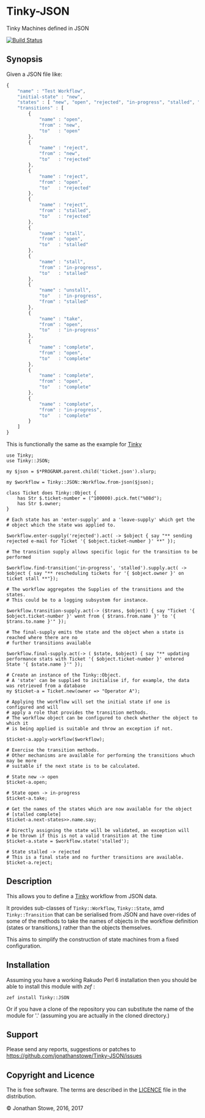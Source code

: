 # Tinky-JSON

Tinky Machines defined in JSON

[![Build Status](https://travis-ci.org/jonathanstowe/Tinky-JSON.svg?branch=master)](https://travis-ci.org/jonathanstowe/Tinky-JSON)

## Synopsis

Given a JSON file like:

```javascript
{
    "name" : "Test Workflow",
    "initial-state" : "new",
    "states" : [ "new", "open", "rejected", "in-progress", "stalled", "complete" ],
    "transitions" : [
        {
            "name" : "open",
            "from" : "new",
            "to"   : "open"
        },
        {
            "name" : "reject",
            "from" : "new",
            "to"   : "rejected"
        },
        {
            "name" : "reject",
            "from" : "open",
            "to"   : "rejected"
        },
        {
            "name" : "reject",
            "from" : "stalled",
            "to"   : "rejected"
        },
        {
            "name" : "stall",
            "from" : "open",
            "to"   : "stalled"
        },
        {
            "name" : "stall",
            "from" : "in-progress",
            "to"   : "stalled"
        },
        {
            "name" : "unstall",
            "to"   : "in-progress",
            "from" : "stalled"
        },
        {
            "name" : "take",
            "from" : "open",
            "to"   : "in-progress"
        },
        {
            "name" : "complete",
            "from" : "open",
            "to"   : "complete"
        },
        {
            "name" : "complete",
            "from" : "open",
            "to"   : "complete"
        },
        {
            "name" : "complete",
            "from" : "in-progress",
            "to"   : "complete"
        }
    ]
}
```

This is functionally the same as the example for [Tinky](https://github.com/jonathanstowe/Tinky)


```perl6
use Tinky;
use Tinky::JSON;

my $json = $*PROGRAM.parent.child('ticket.json').slurp;

my $workflow = Tinky::JSON::Workflow.from-json($json);

class Ticket does Tinky::Object {
    has Str $.ticket-number = (^100000).pick.fmt("%08d");
    has Str $.owner;
}

# Each state has an 'enter-supply' and a 'leave-supply' which get the
# object which the state was applied to.

$workflow.enter-supply('rejected').act( -> $object { say "** sending rejected e-mail for Ticket '{ $object.ticket-number }' **" });

# The transition supply allows specific logic for the transition to be performed

$workflow.find-transition('in-progress', 'stalled').supply.act( -> $object { say "** rescheduling tickets for '{ $object.owner }' on ticket stall **"});

# The workflow aggregates the Supplies of the transitions and the states.
# This could be to a logging subsystem for instance. 

$workflow.transition-supply.act(-> ($trans, $object) { say "Ticket '{ $object.ticket-number }' went from { $trans.from.name }' to '{ $trans.to.name }'" });

# The final-supply emits the state and the object when a state is reached where there are no
# further transitions available

$workflow.final-supply.act(-> ( $state, $object) { say "** updating performance stats with Ticket '{ $object.ticket-number }' entered State '{ $state.name }'" });

# Create an instance of the Tinky::Object.
# A 'state' can be supplied to initialise if, for example, the data was retrieved from a database
my $ticket-a = Ticket.new(owner => "Operator A");

# Applying the workflow will set the initial state if one is configured and will
# apply a role that provides the transition methods.
# The workflow object can be configured to check whether the object to which it
# is being applied is suitable and throw an exception if not.

$ticket-a.apply-workflow($workflow);

# Exercise the transition methods.
# Other mechanisms are available for performing the transitions whuch may be more
# suitable if the next state is to be calculated.

# State new -> open
$ticket-a.open;

# State open -> in-progress
$ticket-a.take;

# Get the names of the states which are now available for the object
# [stalled complete]
$ticket-a.next-states>>.name.say;

# Directly assigning the state will be validated, an exception will
# be thrown if this is not a valid transition at the time
$ticket-a.state = $workflow.state('stalled');

# State stalled -> rejected
# This is a final state and no further transitions are available.
$ticket-a.reject;
```


## Description

This allows you to define a [Tinky](https://github.com/jonathanstowe/Tinky) workflow from JSON data.

It provides sub-classes of ```Tinky::Workflow```, ```Tinky::State```, amd ```Tinky::Transition```
that can be serialised from JSON and have over-rides of some of the methods to take the names
of objects in the workflow definition (states or transitions,) rather than the objects themselves.

This aims to simplify the construction of state machines from a fixed configuration.

## Installation

Assuming you have a working Rakudo Perl 6 installation then you
should be able to install this module with *zef* :

	zef install Tinky::JSON

Or if you have a clone of the repository you can substitute the
name of the module for '.' (assuming you are actually in the 
cloned directory.)

## Support

Please send any reports, suggestions or patches to https://github.com/jonathanstowe/Tinky-JSON/issues

## Copyright and Licence

The is free software.  The terms are described in the [LICENCE](LICENCE)
file in the distribution.

© Jonathan Stowe, 2016, 2017
